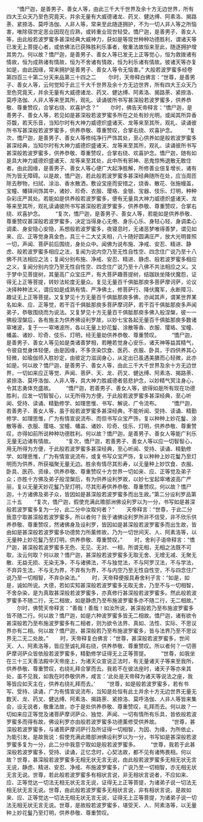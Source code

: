 <!-- { "loadSidebar": true } -->
　　“憍尸迦，是善男子、善女人等，由此三千大千世界及余十方无边世界，所有四大王众天乃至色究竟天，并余无量有大威德诸龙、药叉、健达缚、阿素洛、揭路荼、紧捺洛、莫呼洛伽、人非人等，常来至此随逐拥护，不为一切人非人等之所恼害，唯除宿世定恶业因现在应熟，或转重业现世轻受。憍尸迦，是善男子、善女人等，由此般若波罗蜜多甚深经典大威神力，获如是等现世种种功德胜利，谓诸天等已发无上菩提心者，或依佛法已获殊胜利乐事者，敬重法故恒来至此，随逐拥护增其势力。何以故？憍尸迦，是善男子、善女人等已发无上正等觉心，恒为救拨诸有情故，恒为成熟诸有情故，恒为不舍诸有情故，恒为利乐诸有情故。彼诸天等亦复如是，由此因缘，常来拥护是善男子、善女人等令无恼害。”
大般若波罗蜜多经卷第四百三十第二分天来品第三十四之二
　　尔时，天帝释白佛言：“世尊，是善男子、善女人等，云何觉知于此三千大千世界及余十方无边世界，所有四大王众天乃至色究竟天，并余无量有大威德诸龙、药叉、健达缚、阿素洛、揭路荼、紧捺洛、莫呼洛伽、人非人等来至其所，观礼、读诵彼所书写甚深般若波罗蜜多，供养恭敬、尊重赞叹，合掌右绕、欢喜护念？”
　　尔时，佛告天帝释言：“憍尸迦，是善男子、善女人等，若见如是甚深般若波罗蜜多所在之处有妙光明，或闻其所异香芬馥，若天乐音，当知尔时有大神力威德炽盛诸天、龙等来至其所，观礼、读诵彼所书写甚深般若波罗蜜多，供养恭敬、尊重赞叹，合掌右绕、欢喜护念。
　　“复次，憍尸迦，是善男子、善女人等修纯净行严饰其处，至心供养如是般若波罗蜜多甚深经典，当知尔时有大神力威德炽盛诸天、龙等来至其所，观礼、读诵彼所书写甚深般若波罗蜜多，供养恭敬、尊重赞叹，合掌右绕、欢喜护念。憍尸迦，随有如是具大神力威德炽盛诸天、龙等来至其处，此中所有邪神、恶鬼惊怖退散无敢住者。由此因缘，是善男子、善女人等心便广大起净胜解，所修善业倍复增长，诸有所为皆无障碍。以是故，憍尸迦，若此般若波罗蜜多甚深经典随所在处，应当周匝除去秽物，扫拭、涂治、香水散洒，敷设宝座而安措之，烧香、散花、张施幔盖，宝幢、幡铎间饰其中，诸妙、珍奇、衣服、璎珞、金银、宝器、伎乐、灯明，种种杂彩庄严其处。若能如是供养般若波罗蜜多，便有无量具大神力威德炽盛诸天、龙等来至其所，观礼读诵彼所书写甚深般若波罗蜜多，供养恭敬、尊重赞叹，合掌右绕、欢喜护念。
　　“复次，憍尸迦，是善男子、善女人等，若能如是供养恭敬、尊重赞叹甚深般若波罗蜜多，决定当得身心无倦、身乐心乐、身轻心轻、身调柔心调柔、身安隐心安隐，系想般若波罗蜜多，夜寝息时，无诸恶梦唯得善梦，谓见如来、应、正等觉身真金色，具三十二大丈夫相，八十随好圆满庄严，放大光明普照一切，声闻、菩萨前后围绕，身处众中。闻佛为说布施、净戒、安忍、精进、静虑、般若波罗蜜多相应之法，复闻为说内空乃至无性自性空、四念住广说乃至十八佛不共法相应之法；复闻分别布施、净戒、安忍、精进、静虑、般若波罗蜜多相应之义，复闻分别内空乃至无性自性空、四念住广说乃至十八佛不共法相应之义。又于梦中见菩提树，其量高广众宝庄严，有大菩萨趣菩提树，结跏趺坐降伏魔怨，证得无上正等菩提，转妙法轮度无量众。复见无量百千俱胝那庾多菩萨摩诃萨，论议决择种种法义，谓应如是成熟有情、严净佛土，修菩萨行、降伏魔军，永断障习、趣证无上正等菩提。又复梦见十方无量百千俱胝那庾多佛，亦闻其声，谓某世界某名如来、应、正等觉，若干百千俱胝那庾多菩萨摩诃萨，若干百千俱胝那庾多声闻弟子，恭敬围绕而为说法。又复梦见十方无量百千俱胝那庾多佛入般涅槃，彼一一佛般涅槃后，各有施主为供养佛设利罗故，以妙七宝各起无量百千俱胝那庾多数诸窣堵波，复于一一窣堵波所，各以无量上妙花鬘、涂散等香、衣服、璎珞、宝幢、幡盖、诸妙、珍奇、伎乐、灯明，经无量劫供养恭敬、尊重赞叹。
　　“憍尸迦，是善男子、善女人等见如是类诸善梦相，若睡若觉身心安乐，诸天神等益其精气，令彼自觉身体轻便。由是因缘，不多贪染饮食、医药、衣服、卧具，于四供养其心轻微，如瑜伽师入胜妙定，由彼定力滋润身心，从定出已虽遇美膳而心轻微，此亦如是。何以故？憍尸迦，是善男子、善女人等，由此三千大千世界及余十方无边世界，一切如来应正等觉、声闻、菩萨、天、龙、药叉、健达缚、阿素洛、揭路荼、紧捺洛、莫呼洛伽、人非人等，具大神力胜威德者慈悲护念，以妙精气冥注身心，令其志勇体充盛故。
　　“憍尸迦，若善男子、善女人等，欲得如是所有现在功德胜利，应发一切智智心，以无所得为方便，于此般若波罗蜜多甚深经典，至心听闻、受持、读诵、精勤修学、如理思惟、书写、解说、广令流布。
　　“憍尸迦，若善男子、善女人等，虽于般若波罗蜜多甚深经典，不能听闻、受持、读诵、精勤修学、如理思惟，广为有情宣说流布、而但书写众宝严饰，复以种种上妙花鬘、涂散等香、衣服、璎珞、宝幢、幡盖、诸妙、珍奇、伎乐、灯明，供养恭敬、尊重赞叹，亦得如前所说种种功德胜利。何以故？憍尸迦，是善男子、善女人等能广利乐无量无边诸有情故。
　　“复次，憍尸迦，若善男子、善女人等以应一切智智心，用无所得为方便，于此般若波罗蜜多甚深经典，至心听闻、受持、读诵、精勤修学、如理思惟，广为有情宣说流布，或复书写众宝严饰，复以种种上妙花鬘乃至灯明而为供养，所获福聚无量无边。胜余有情尽其形寿，以无量种上妙饮食、衣服、卧具、医药、资缘，供养恭敬、尊重赞叹十方世界一切如来、应、正等觉及弟子众；亦胜十方佛及弟子般涅槃后，有为供养设利罗故，以妙七宝起窣堵波高广严丽，复以无量天妙花鬘乃至灯明，尽其形寿供养恭敬、尊重赞叹。何以故？憍尸迦，十方诸佛及弟子众，皆因如是甚深般若波罗蜜多而出生故。”第二分设利罗品第三十五
　　“复次，憍尸迦，假使充满此赡部洲佛设利罗以为一分，书写如是甚深般若波罗蜜多复为一分，此二分中汝取何者？”
　　天帝释言：“世尊，于此二分我意宁取甚深般若波罗蜜多。所以者何？我于诸佛设利罗所非不信受，非不欣乐供养恭敬、尊重赞叹，然诸佛身及设利罗，皆因如是甚深般若波罗蜜多而出生故，皆由如是甚深般若波罗蜜多功德势力所薰修故，乃为一切世间天、人、阿素洛等，以无量种上妙花鬘乃至灯明，供养恭敬、尊重赞叹。”
　　时，舍利子语帝释言：“憍尸迦，甚深般若波罗蜜多无色、无见、无对、一相，所谓无相，无相之法既不可取，汝云何取？何以故？憍尸迦，甚深般若波罗蜜多无取无舍、无增无减、无聚无散、无益无损、无染无净，不与诸佛法，不与独觉法，不与阿罗汉法，不与学法，不弃异生法，不与无为界，不弃有为界，不与内空乃至无性自性空，不与四念住广说乃至一切相智，不弃杂染法。”
　　时，天帝释便报具寿舍利子言：“如是，如是，诚如所说。大德，若如实知甚深般若波罗蜜多无取无舍，乃至不与一切相智，不舍杂染，是为真取甚深般若波罗蜜多，亦真修行甚深般若波罗蜜多。然此般若波罗蜜多不随二行，无二相故，如是静虑乃至布施波罗蜜多亦不随二行，无二相故。”
　　尔时，佛赞天帝释言：“善哉！善哉！如汝所说，甚深般若乃至布施波罗蜜多皆不随二行。何以故？憍尸迦，如是六种波罗蜜多皆无二相故。憍尸迦，诸有欲令甚深般若乃至布施波罗蜜多有二相者，则为欲令法界、真如、法性、实际、不思议界亦有二相。何以故？憍尸迦，甚深般若乃至布施波罗蜜多，皆与法界乃至不思议界无二无二处故。”
　　时，天帝释复白佛言：“世尊，甚深般若波罗蜜多，世间天、人、阿素洛等，皆应至诚礼拜右绕，供养恭敬、尊重赞叹。所以者何？一切菩萨摩诃萨众皆依般若波罗蜜多，精勤修学证得无上正等菩提。
　　“世尊，如我坐在三十三天善法殿中天帝座上，为诸天众宣说正法时，有无量诸天子等来至我所，供养恭敬、尊重赞叹，右绕礼拜合掌而去。我若不在彼法座时，诸天子等亦来其处，虽不见我，如我在时恭敬供养，咸言：‘此处是天帝释为诸天等说法之座，我等皆应如天主在，供养右绕礼拜而去。’
　　“世尊，如是般若波罗蜜多，若有书写、受持、读诵，广为有情宣说流布，当知是处恒有此土并余十方无边世界无量无数天、龙、药叉、健达缚、阿素洛、揭路荼、紧捺洛、莫呼洛伽、人非人等皆来集会，设无说者，敬重法故，亦于是处供养恭敬、尊重赞叹，礼拜而去。何以故？一切如来应正等觉及诸菩萨摩诃萨众、独觉、声闻、一切有情所有乐具，皆依般若波罗蜜多而得有故，佛设利罗亦由般若波罗蜜多功德薰修受供养故。
　　“世尊，甚深般若波罗蜜多，与诸菩萨摩诃萨行及所证得一切相智，为因、为缘，为所依止，为能引发。是故我说：假使充满此赡部洲佛设利罗以为一分，书写如是甚深般若波罗蜜多复为一分，此二分中我意宁取如是般若波罗蜜多。
　　“世尊，我若于此甚深般若波罗蜜多，受持、读诵，正忆念时，心契法故，都不见有诸怖畏相。何以故？世尊，甚深般若波罗蜜多无相无状无言无说，由此般若波罗蜜多无相无状无言无说，静虑、精进、安忍、净戒、布施波罗蜜多，广说乃至一切相智，亦无相无状无言无说。世尊，若此般若波罗蜜多有相状言说，非无相状言说者，不应如来、应、正等觉达一切法无相无状无言无说，证得无上正等菩提，为诸弟子说一切法无相无状无言无说。世尊，由此般若波罗蜜多无相状言说，非有相状言说，是故如来、应、正等觉达一切法无相无状无言无说，证得无上正等菩提，为诸弟子说一切法无相无状无言无说。世尊，是故般若波罗蜜多，堪受天、人、阿素洛等，以无量种上妙花鬘乃至灯明，供养恭敬、尊重赞叹。
